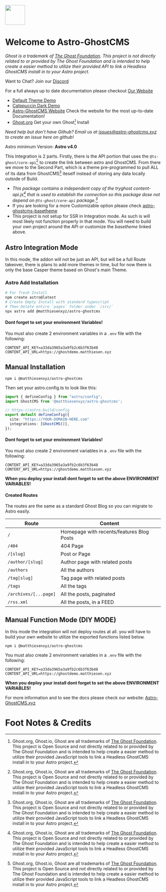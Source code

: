 <img src="https://ghostdemo.matthiesen.xyz/content/images/size/w50/2024/01/logo-1.png" width="64px" />

# Welcome to Astro-GhostCMS

*Ghost is a trademark of [The Ghost Foundation](https://ghost.org/trademark/). This project is not directly related to or provided by The Ghost Foundation and is intended to help create a easier method to utilize their provided API to link a Headless GhostCMS install in to your Astro project.* 

Want to Chat?  Join our [Discord](https://discord.gg/u7NZqUyeAR)

For a full always up to date documentation please checkout [Our Website](https://astro-ghostcms.xyz)

- [Default Theme Demo](https://demo.astro-ghostcms.xyz)
- [Catppuccin Dark Demo](https://catppuccindark-demo.astro-ghostcms.xyz/)
- [Astro-GhostCMS Website](https://astro-ghostcms.xyz) Check the website for the most up-to-date Documentation!
- [Ghost.org](https://ghost.org) Get your own Ghost[^1] Install

*Need help but don't have Github? Email us at [issues@astro-ghostcms.xyz](mailto:issues@astroghostcms.xyz) to create an issue here on github!*

Astro minimum Version: **Astro v4.0**

This Integration is 2 parts.  Firstly, there is the API portion that uses the `@ts-ghost/core-api`[^1] to create the link between astro and GhostCMS.  From there we move to the Second Part, which is a theme pre-programmed to pull ALL of its data from GhostCMS[^1] iteself instead of storing any data locally outside of Build.

- *This package contains a independent copy of the tryghost content-api.js[^1] that is used to establish the connection so this package dose not depend on `@ts-ghost/core-api` package.[^1]*
- If you are looking for a more Customizable option please check [astro-ghostcms-basetheme](https://github.com/MatthiesenXYZ/astro-ghostcms-basetheme) 
- This project is not setup for SSR in Integration mode.  As such is will most likely not function properly in that mode. You will need to build your own project around the API or customize the *basetheme* linked above.

## Astro Integration Mode

In this mode, the addon will not be just an API, but will be a full Route takeover, there is plans to add more themes in time, but for now there is only the base Casper theme based on Ghost's main Theme.

### Astro Add Installation

```sh
# For fresh Install
npm create astro@latest
# Create Empty Install with standard typescript
# Then Delete entire `pages` folder under `/src/`
npx astro add @matthiesenxyz/astro-ghostcms
```
#### Dont forget to set your environment Variables!

You must also create 2 environment variables in a `.env` file with the following:

```env
CONTENT_API_KEY=a33da3965a3a9fb2c6b3f63b48
CONTENT_API_URL=https://ghostdemo.matthiesen.xyz
```
## Manual Installation

```
npm i @matthiesenxyz/astro-ghostcms
```

Then set your astro.config.ts to look like this:

```ts
import { defineConfig } from "astro/config";
import GhostCMS from '@matthiesenxyz/astro-ghostcms';

// https://astro.build/config
export default defineConfig({
  site: "https://YOUR-DOMAIN-HERE.com"
  integrations: [GhostCMS()],
});
```

#### Dont forget to set your environment Variables!

You must also create 2 environment variables in a `.env` file with the following:

```env
CONTENT_API_KEY=a33da3965a3a9fb2c6b3f63b48
CONTENT_API_URL=https://ghostdemo.matthiesen.xyz
```

**When you deploy your install dont forget to set the above ENVIRONMENT VARIABLES!**

#### Created Routes

The routes are the same as a standard Ghost Blog so you can migrate to Astro easily.

| Route                 | Content                                   |
| --------------------- | ----------------------------------------- |
| `/`                   | Homepage with recents/features Blog Posts |
| `/404`                | 404 Page                                  |
| `/[slug]`             | Post or Page                              |
| `/author/[slug]`      | Author page with related posts            |
| `/authors`            | All the authors                           |
| `/tag[slug]`          | Tag page with related posts               |
| `/tags`               | All the tags                              |
| `/archives/[...page]` | All the posts, paginated                  |
| `/rss.xml`            | All the posts, in a FEED                  |


## Manual Function Mode (DIY MODE)

In this mode the integration will not deploy routes at all.  you will have to build your own website to utilize the exported functions listed below.

```
npm i @matthiesenxyz/astro-ghostcms
```

You must also create 2 environment variables in a `.env` file with the following:

```env
CONTENT_API_KEY=a33da3965a3a9fb2c6b3f63b48
CONTENT_API_URL=https://ghostdemo.matthiesen.xyz
```

**When you deploy your install dont forget to set the above ENVIRONMENT VARIABLES!**

For more information and to see the docs please check our website: [Astro-GhostCMS.xyz](https://astro-ghostcms.xyz)

# Foot Notes & Credits

[^1]: Ghost.org, Ghost.io, Ghost are all trademarks of [The Ghost Foundation](https://ghost.org/). This project is Open Source and not directly related to or provided by The Ghost Foundation and is intended to help create a easier method to utilize their provided JavaScript tools to link a Headless GhostCMS install in to your Astro project.

